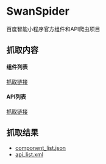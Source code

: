 # SwanSpider

百度智能小程序官方组件和API爬虫项目

## 抓取内容

#### 组件列表
[抓取链接](https://smartprogram.baidu.com/docs/develop/component/list/)

#### API列表
[抓取链接](https://smartprogram.baidu.com/docs/develop/api/apilist/)

## 抓取结果
- [component_list.json](./component_list.json)
- [api_list.xml](./api_list.xml)